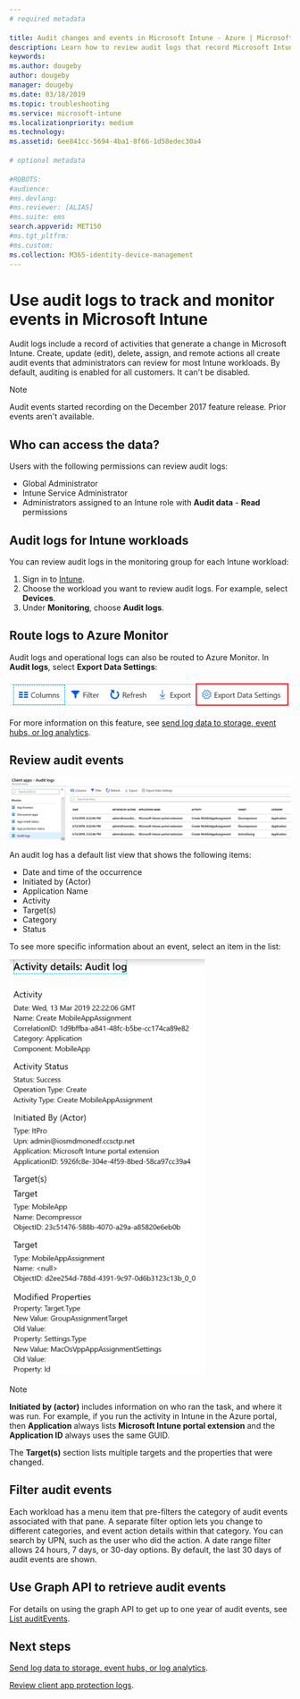 ```yaml
---
# required metadata

title: Audit changes and events in Microsoft Intune - Azure | Microsoft Docs
description: Learn how to review audit logs that record Microsoft Intune activities.
keywords: 
ms.author: dougeby
author: dougeby
manager: dougeby
ms.date: 03/18/2019
ms.topic: troubleshooting
ms.service: microsoft-intune
ms.localizationpriority: medium
ms.technology:
ms.assetid: 6ee841cc-5694-4ba1-8f66-1d58edec30a4

# optional metadata

#ROBOTS:
#audience:
#ms.devlang:
#ms.reviewer: [ALIAS]
#ms.suite: ems
search.appverid: MET150
#ms.tgt_pltfrm:
#ms.custom:
ms.collection: M365-identity-device-management
---
```


# Use audit logs to track and monitor events in Microsoft Intune

Audit logs include a record of activities that generate a change in Microsoft Intune. Create, update (edit), delete, assign, and remote actions all create audit events that administrators can review for most Intune workloads. By default, auditing is enabled for all customers. It can't be disabled.

> [!NOTE]
> Audit events started recording on the December 2017 feature release. Prior events aren't available.

## Who can access the data?

Users with the following permissions can review audit logs:

- Global Administrator
- Intune Service Administrator
- Administrators assigned to an Intune role with **Audit data** - **Read** permissions

## Audit logs for Intune workloads

You can review audit logs in the monitoring group for each Intune workload:

1. Sign in to [Intune](https://go.microsoft.com/fwlink/?linkid=2090973).
2. Choose the workload you want to review audit logs. For example, select **Devices**.
3. Under **Monitoring**, choose **Audit logs**.

## Route logs to Azure Monitor

Audit logs and operational logs can also be routed to Azure Monitor. In **Audit logs**, select **Export Data Settings**:

![Export log data to Azure monitor by selecting Export data settings in Intune](./media/audit-logs-export-data-settings.png)

For more information on this feature, see [send log data to storage, event hubs, or log analytics](review-logs-using-azure-monitor.md).

## Review audit events

![Choose audit logs in Intune to see actions and dates when events happened](./media/monitor-audit-logs.png "Audit logs")

An audit log has a default list view that shows the following items:

- Date and time of the occurrence
- Initiated by (Actor)
- Application Name
- Activity
- Target(s)
- Category
- Status

To see more specific information about an event, select an item in the list:

![Get more specific information on who did what in audit logs in Intune](./media/monitor-audit-log-detail.png "Audit log details")

> [!NOTE]
> **Initiated by (actor)** includes information on who ran the task, and where it was run. For example, if you run the activity in Intune in the Azure portal, then **Application** always lists **Microsoft Intune portal extension** and the **Application ID** always uses the same GUID.
> 
> The **Target(s)** section lists multiple targets and the properties that were changed.  

## Filter audit events

Each workload has a menu item that pre-filters the category of audit events associated with that pane. A separate filter option lets you change to different categories, and event action details within that category. You can search by UPN, such as the user who did the action. A date range filter allows 24 hours, 7 days, or 30-day options. By default, the last 30 days of audit events are shown.

## Use Graph API to retrieve audit events

For details on using the graph API to get up to one year of audit events, see [List auditEvents](https://docs.microsoft.com/graph/api/intune-auditing-auditevent-list?view=graph-rest-1.0).

## Next steps

[Send log data to storage, event hubs, or log analytics](review-logs-using-azure-monitor.md).

[Review client app protection logs](app-protection-policy-settings-log.md).
